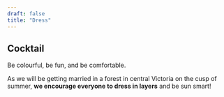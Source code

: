 ```yaml
---
draft: false
title: "Dress"
---
```


## Cocktail

Be colourful, be fun, and be comfortable.

As we will be getting married in a forest in central Victoria on the cusp of summer, **we encourage everyone to dress in layers** and be sun smart!

